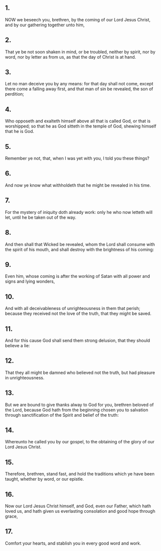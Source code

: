 ## 1.
NOW we beseech you, brethren, by the coming of our Lord Jesus Christ, and by our gathering together unto him,
## 2.
That ye be not soon shaken in mind, or be troubled, neither by spirit, nor by word, nor by letter as from us, as that the day of Christ is at hand.
## 3.
Let no man deceive you by any means: for that day shall not come, except there come a falling away first, and that man of sin be revealed, the son of perdition;
## 4.
Who opposeth and exalteth himself above all that is called God, or that is worshipped; so that he as God sitteth in the temple of God, shewing himself that he is God.
## 5.
Remember ye not, that, when I was yet with you, I told you these things?
## 6.
And now ye know what withholdeth that he might be revealed in his time.
## 7.
For the mystery of iniquity doth already work: only he who now letteth will let, until he be taken out of the way.
## 8.
And then shall that Wicked be revealed, whom the Lord shall consume with the spirit of his mouth, and shall destroy with the brightness of his coming:
## 9.
Even him, whose coming is after the working of Satan with all power and signs and lying wonders,
## 10.
And with all deceivableness of unrighteousness in them that perish; because they received not the love of the truth, that they might be saved.
## 11.
And for this cause God shall send them strong delusion, that they should believe a lie:
## 12.
That they all might be damned who believed not the truth, but had pleasure in unrighteousness.
## 13.
But we are bound to give thanks alway to God for you, brethren beloved of the Lord, because God hath from the beginning chosen you to salvation through sanctification of the Spirit and belief of the truth:
## 14.
Whereunto he called you by our gospel, to the obtaining of the glory of our Lord Jesus Christ.
## 15.
Therefore, brethren, stand fast, and hold the traditions which ye have been taught, whether by word, or our epistle.
## 16.
Now our Lord Jesus Christ himself, and God, even our Father, which hath loved us, and hath given us everlasting consolation and good hope through grace,
## 17.
Comfort your hearts, and stablish you in every good word and work.

